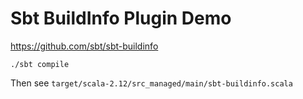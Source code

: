 Sbt BuildInfo Plugin Demo
=========================

<https://github.com/sbt/sbt-buildinfo>

```
./sbt compile
```

Then see `target/scala-2.12/src_managed/main/sbt-buildinfo.scala`